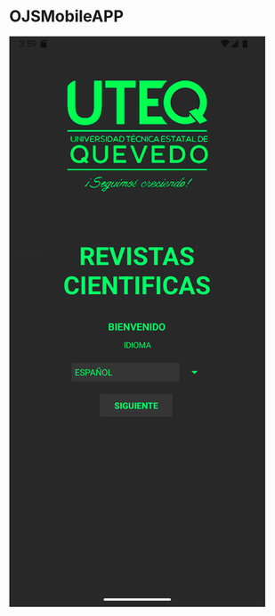 # OJSMobileAPP
 
![cap inicio](https://github.com/Christianguerrero14/OJSMobileAPP/blob/main/CAP1.png)
